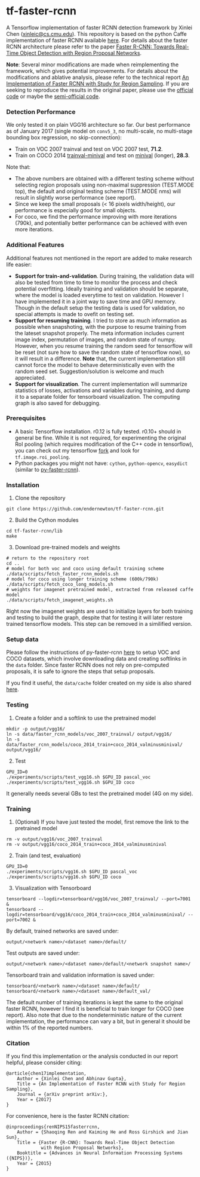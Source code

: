 # tf-faster-rcnn
A Tensorflow implementation of faster RCNN detection framework by Xinlei Chen (xinleic@cs.cmu.edu). This repository is based on the python Caffe implementation of faster RCNN available [here](https://github.com/rbgirshick/py-faster-rcnn). For details about the faster RCNN architecture please refer to the paper [Faster R-CNN: Towards Real-Time Object Detection with Region Proposal Networks](http://arxiv.org/pdf/1506.01497.pdf). 

**Note**: Several minor modifications are made when reimplementing the framework, which gives potential improvements. For details about the modifications and ablative analysis, please refer to the technical report [An Implementation of Faster RCNN with Study for Region Sampling](http://arxiv.org/pdf/). If you are seeking to reproduce the results in the original paper, please use the [official code](https://github.com/ShaoqingRen/faster_rcnn) or maybe the [semi-official code](https://github.com/rbgirshick/py-faster-rcnn).

### Detection Performance
We only tested it on plain VGG16 architecture so far. Our best performance as of January 2017 (single model on ``conv5_3``, no multi-scale, no multi-stage bounding box regression, no skip-connection):
  - Train on VOC 2007 trainval and test on VOC 2007 test, **71.2**.
  - Train on COCO 2014 [trainval-minival](https://github.com/rbgirshick/py-faster-rcnn/tree/master/models) and test on [minival](https://github.com/rbgirshick/py-faster-rcnn/tree/master/models) (longer), **28.3**. 

Note that:
  - The above numbers are obtained with a different testing scheme without selecting region proposals using non-maximal suppression (TEST.MODE top), the default and original testing scheme (TEST.MODE nms) will result in slightly worse performance (see report). 
  - Since we keep the small proposals (\< 16 pixels width/height), our performance is especially good for small objects.
  - For coco, we find the performance improving with more iterations (790k), and potentially better performance can be achieved with even more iterations.
  
### Additional Features
Additional features not mentioned in the report are added to make research life easier:
  - **Support for train-and-validation**. During training, the validation data will also be tested from time to time to monitor the process and check potential overfitting. Ideally training and validation should be separate, where the model is loaded everytime to test on validation. However I have implemented it in a joint way to save time and GPU memory. Though in the default setup the testing data is used for validation, no special attempts is made to ovefit on testing set.
  - **Support for resuming training**. I tried to store as much information as possible when snapshoting, with the purpose to resume training from the lateset snapshot properly. The meta information includes current image index, permutation of images, and random state of numpy. However, when you resume training the random seed for tensorflow will be reset (not sure how to save the random state of tensorflow now), so it will result in a difference. **Note** that, the current implementation still cannot force the model to behave deterministically even with the random seed set. Suggestion/solution is welcome and much appreciated.
  - **Support for visualization**. The current implementation will summarize statistics of losses, activations and variables during training, and dump it to a separate folder for tensorboard visualization. The computing graph is also saved for debugging.

### Prerequisites
  - A basic Tensorflow installation. r0.12 is fully tested. r0.10+ should in general be fine. While it is not required, for experimenting the original RoI pooling (which requires modification of the C++ code in tensorflow), you can check out my tensorflow [fork](https://github.com/endernewton/tensorflow) and look for ``tf.image.roi_pooling``.
  - Python packages you might not have: `cython`, `python-opencv`, `easydict` (similar to [py-faster-rcnn](https://github.com/rbgirshick/py-faster-rcnn)).

### Installation
1. Clone the repository
  ```Shell
  git clone https://github.com/endernewton/tf-faster-rcnn.git
  ```
  
2. Build the Cython modules
  ```Shell
  cd tf-faster-rcnn/lib
  make
  ```
  
3. Download pre-trained models and weights
  ```Shell
  # return to the repository root
  cd ..
  # model for both voc and coco using default training scheme
  ./data/scripts/fetch_faster_rcnn_models.sh
  # model for coco using longer training scheme (600k/790k)
  ./data/scripts/fetch_coco_long_models.sh
  # weights for imagenet pretrained model, extracted from released caffe model
  ./data/scripts/fetch_imagenet_weights.sh
  ```
  
Right now the imagenet weights are used to initialize layers for both training and testing to build the graph, despite that for testing it will later restore trained tensorflow models. This step can be removed in a similified version.
  
### Setup data
Please follow the instructions of py-faster-rcnn [here](https://github.com/rbgirshick/py-faster-rcnn#beyond-the-demo-installation-for-training-and-testing-models) to setup VOC and COCO datasets, which involve downloading data and creating softlinks in the ``data`` folder. Since faster RCNN does not rely on pre-computed proposals, it is safe to ignore the steps that setup proposals.

If you find it useful, the ``data/cache`` folder created on my side is also shared [here](http://gs11655.sp.cs.cmu.edu/xinleic/tf-faster-rcnn/cache.tgz). 

### Testing
1. Create a folder and a softlink to use the pretrained model
  ```Shell
  mkdir -p output/vgg16/
  ln -s data/faster_rcnn_models/voc_2007_trainval/ output/vgg16/
  ln -s data/faster_rcnn_models/coco_2014_train+coco_2014_valminusminival/ output/vgg16/
  ```

2. Test
  ```Shell
  GPU_ID=0
  ./experiments/scripts/test_vgg16.sh $GPU_ID pascal_voc
  ./experiments/scripts/test_vgg16.sh $GPU_ID coco
  ```
  
It generally needs several GBs to test the pretrained model (4G on my side). 

### Training
1. (Optional) If you have just tested the model, first remove the link to the pretrained model
  ```Shell
  rm -v output/vgg16/voc_2007_trainval
  rm -v output/vgg16/coco_2014_train+coco_2014_valminusminival
  ```
  
2. Train (and test, evaluation)
  ```Shell
  GPU_ID=0
  ./experiments/scripts/vgg16.sh $GPU_ID pascal_voc
  ./experiments/scripts/vgg16.sh $GPU_ID coco
  ```

3. Visualization with Tensorboard
  ```Shell
  tensorboard --logdir=tensorboard/vgg16/voc_2007_trainval/ --port=7001 &
  tensorboard --logdir=tensorboard/vgg16/coco_2014_train+coco_2014_valminusminival/ --port=7002 &
  ```

By default, trained networks are saved under:

```
output/<network name>/<dataset name>/default/
```

Test outputs are saved under:

```
output/<network name>/<dataset name>/default/<network snapshot name>/
```

Tensorboard train and validation information is saved under:

```
tensorboard/<network name>/<dataset name>/default/
tensorboard/<network name>/<dataset name>/default_val/
```

The default number of training iterations is kept the same to the original faster RCNN, however I find it is beneficial to train longer for COCO (see report). Also note that due to the nondeterministic nature of the current implementation, the performance can vary a bit, but in general it should be within 1% of the reported numbers.

### Citation
If you find this implementation or the analysis conducted in our report helpful, please consider citing:

    @article{chen17implementation,
        Author = {Xinlei Chen and Abhinav Gupta},
        Title = {An Implementation of Faster RCNN with Study for Region Sampling},
        Journal = {arXiv preprint arXiv:},
        Year = {2017}
    }
    
For convenience, here is the faster RCNN citation:

    @inproceedings{renNIPS15fasterrcnn,
        Author = {Shaoqing Ren and Kaiming He and Ross Girshick and Jian Sun},
        Title = {Faster {R-CNN}: Towards Real-Time Object Detection
                 with Region Proposal Networks},
        Booktitle = {Advances in Neural Information Processing Systems ({NIPS})},
        Year = {2015}
    }
